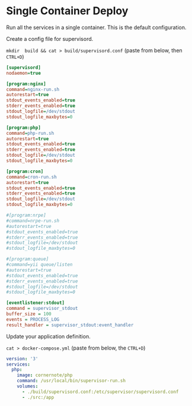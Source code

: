 # Single Container Deploy

Run all the services in a single container. This is the default configuration.

Create a config file for supervisord.

`mkdir  build && cat > build/supervisord.conf` (paste from below, then `CTRL+D`)

```ini
[supervisord]
nodaemon=true

[program:nginx]
command=nginx-run.sh
autorestart=true
stdout_events_enabled=true
stderr_events_enabled=true
stdout_logfile=/dev/stdout
stdout_logfile_maxbytes=0

[program:php]
command=php-run.sh
autorestart=true
stdout_events_enabled=true
stderr_events_enabled=true
stdout_logfile=/dev/stdout
stdout_logfile_maxbytes=0

[program:cron]
command=cron-run.sh
autorestart=true
stdout_events_enabled=true
stderr_events_enabled=true
stdout_logfile=/dev/stdout
stdout_logfile_maxbytes=0

#[program:nrpe]
#command=nrpe-run.sh
#autorestart=true
#stdout_events_enabled=true
#stderr_events_enabled=true
#stdout_logfile=/dev/stdout
#stdout_logfile_maxbytes=0

#[program:queue]
#command=yii queue/listen
#autorestart=true
#stdout_events_enabled=true
#stderr_events_enabled=true
#stdout_logfile=/dev/stdout
#stdout_logfile_maxbytes=0

[eventlistener:stdout]
command = supervisor_stdout
buffer_size = 100
events = PROCESS_LOG
result_handler = supervisor_stdout:event_handler
```

Update your application definition.

`cat > docker-compose.yml` (paste from below, the `CTRL+D`)

```yaml
version: '3'
services:
  php:
    image: cornernote/php
    command: /usr/local/bin/supervisor-run.sh
    volumes:
      - ./build/supervisord.conf:/etc/supervisor/supervisord.conf
      - ./src:/app
```

